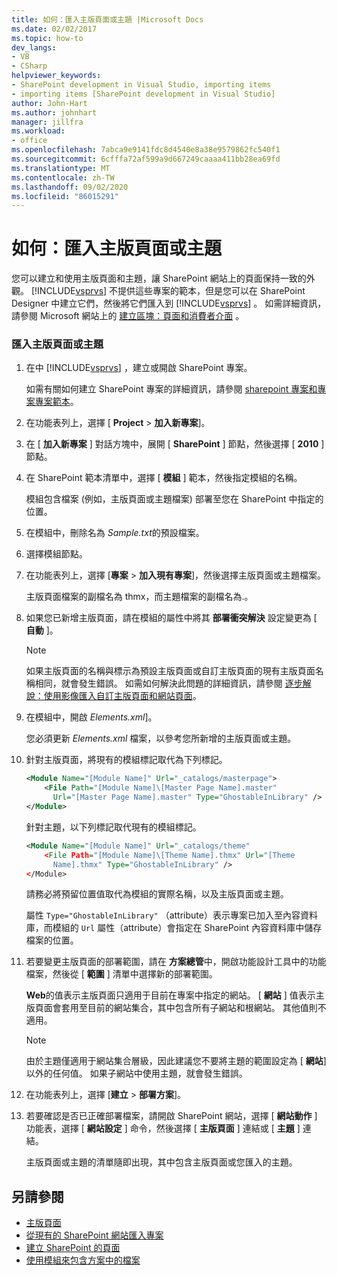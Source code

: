 ```yaml
---
title: 如何：匯入主版頁面或主題 |Microsoft Docs
ms.date: 02/02/2017
ms.topic: how-to
dev_langs:
- VB
- CSharp
helpviewer_keywords:
- SharePoint development in Visual Studio, importing items
- importing items [SharePoint development in Visual Studio]
author: John-Hart
ms.author: johnhart
manager: jillfra
ms.workload:
- office
ms.openlocfilehash: 7abca9e9141fdc8d4540e8a38e9579862fc540f1
ms.sourcegitcommit: 6cfffa72af599a9d667249caaaa411bb28ea69fd
ms.translationtype: MT
ms.contentlocale: zh-TW
ms.lasthandoff: 09/02/2020
ms.locfileid: "86015291"
---
```

# <a name="how-to-import-a-master-page-or-theme"></a>如何：匯入主版頁面或主題
  您可以建立和使用主版頁面和主題，讓 SharePoint 網站上的頁面保持一致的外觀。 [!INCLUDE[vsprvs](../sharepoint/includes/vsprvs-md.md)] 不提供這些專案的範本，但是您可以在 SharePoint Designer 中建立它們，然後將它們匯入到 [!INCLUDE[vsprvs](../sharepoint/includes/vsprvs-md.md)] 。 如需詳細資訊，請參閱 Microsoft 網站上的 [建立區塊：頁面和消費者介面](/previous-versions/office/developer/sharepoint-2010/ee539040(v=office.14)) 。

### <a name="to-import-a-master-page-or-theme"></a>匯入主版頁面或主題

1. 在中 [!INCLUDE[vsprvs](../sharepoint/includes/vsprvs-md.md)] ，建立或開啟 SharePoint 專案。

     如需有關如何建立 SharePoint 專案的詳細資訊，請參閱 [sharepoint 專案和專案專案範本](../sharepoint/sharepoint-project-and-project-item-templates.md)。

2. 在功能表列上，選擇 [ **Project**  >  **加入新專案**]。

3. 在 [ **加入新專案** ] 對話方塊中，展開 [ **SharePoint** ] 節點，然後選擇 [ **2010** ] 節點。

4. 在 SharePoint 範本清單中，選擇 [ **模組** ] 範本，然後指定模組的名稱。

     模組包含檔案 (例如，主版頁面或主題檔案) 部署至您在 SharePoint 中指定的位置。

5. 在模組中，刪除名為 *Sample.txt*的預設檔案。

6. 選擇模組節點。

7. 在功能表列上，選擇 [**專案**  >  **加入現有專案**]，然後選擇主版頁面或主題檔案。

     主版頁面檔案的副檔名為 thmx，而主題檔案的副檔名為.。

8. 如果您已新增主版頁面，請在模組的屬性中將其 **部署衝突解決** 設定變更為 [ **自動** ]。

    > [!NOTE]
    > 如果主版頁面的名稱與標示為預設主版頁面或自訂主版頁面的現有主版頁面名稱相同，就會發生錯誤。 如需如何解決此問題的詳細資訊，請參閱 [逐步解說：使用影像匯入自訂主版頁面和網站頁面](../sharepoint/walkthrough-import-a-custom-master-page-and-site-page-with-an-image.md)。

9. 在模組中，開啟 *Elements.xml*]。

     您必須更新 *Elements.xml* 檔案，以參考您所新增的主版頁面或主題。

10. 針對主版頁面，將現有的模組標記取代為下列標記。

    ```xml
    <Module Name="[Module Name]" Url="_catalogs/masterpage">
        <File Path="[Module Name]\[Master Page Name].master"
          Url="[Master Page Name].master" Type="GhostableInLibrary" />
    </Module>
    ```

     針對主題，以下列標記取代現有的模組標記。

    ```xml
    <Module Name="[Module Name]" Url="_catalogs/theme"
        <File Path="[Module Name]\[Theme Name].thmx" Url="[Theme
          Name].thmx" Type="GhostableInLibrary" />
    </Module>
    ```

     請務必將預留位置值取代為模組的實際名稱，以及主版頁面或主題。

     屬性 `Type="GhostableInLibrary"` （attribute）表示專案已加入至內容資料庫，而模組的 `Url` 屬性（attribute）會指定在 SharePoint 內容資料庫中儲存檔案的位置。

11. 若要變更主版頁面的部署範圍，請在 **方案總管**中，開啟功能設計工具中的功能檔案，然後從 [ **範圍** ] 清單中選擇新的部署範圍。

     **Web**的值表示主版頁面只適用于目前在專案中指定的網站。 [ **網站** ] 值表示主版頁面會套用至目前的網站集合，其中包含所有子網站和根網站。 其他值則不適用。

    > [!NOTE]
    > 由於主題僅適用于網站集合層級，因此建議您不要將主題的範圍設定為 [ **網站**] 以外的任何值。 如果子網站中使用主題，就會發生錯誤。

12. 在功能表列上，選擇 [**建立**  >  **部署方案**]。

13. 若要確認是否已正確部署檔案，請開啟 SharePoint 網站，選擇 [ **網站動作** ] 功能表，選擇 [ **網站設定** ] 命令，然後選擇 [ **主版頁面** ] 連結或 [ **主題** ] 連結。

     主版頁面或主題的清單隨即出現，其中包含主版頁面或您匯入的主題。

## <a name="see-also"></a>另請參閱
- [主版頁面](/previous-versions/office/developer/sharepoint-2010/ms443795(v=office.14))
- [從現有的 SharePoint 網站匯入專案](../sharepoint/importing-items-from-an-existing-sharepoint-site.md)
- [建立 SharePoint 的頁面](../sharepoint/creating-pages-for-sharepoint.md)
- [使用模組來包含方案中的檔案](../sharepoint/using-modules-to-include-files-in-the-solution.md)
